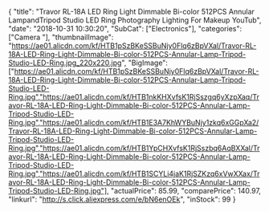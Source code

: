 {
	"title": "Travor RL-18A LED Ring Light Dimmable Bi-color 512PCS Annular LampandTripod Studio LED Ring Photography Lighting For Makeup YouTub",
	"date": "2018-10-31 10:30:20",
	"SubCat": ["Electronics"],
	"categories": ["Camera "],
	"thumbnailImage": "https://ae01.alicdn.com/kf/HTB1pSzBKeSSBuNjy0Flq6zBpVXal/Travor-RL-18A-LED-Ring-Light-Dimmable-Bi-color-512PCS-Annular-Lamp-Tripod-Studio-LED-Ring.jpg_220x220.jpg",
	"BigImage": ["https://ae01.alicdn.com/kf/HTB1pSzBKeSSBuNjy0Flq6zBpVXal/Travor-RL-18A-LED-Ring-Light-Dimmable-Bi-color-512PCS-Annular-Lamp-Tripod-Studio-LED-Ring.jpg","https://ae01.alicdn.com/kf/HTB1nkKHXvfsK1RjSszgq6yXzpXaq/Travor-RL-18A-LED-Ring-Light-Dimmable-Bi-color-512PCS-Annular-Lamp-Tripod-Studio-LED-Ring.jpg","https://ae01.alicdn.com/kf/HTB1E3A7KhWYBuNjy1zkq6xGGpXa2/Travor-RL-18A-LED-Ring-Light-Dimmable-Bi-color-512PCS-Annular-Lamp-Tripod-Studio-LED-Ring.jpg","https://ae01.alicdn.com/kf/HTB1YpCHXvfsK1RjSszbq6AqBXXal/Travor-RL-18A-LED-Ring-Light-Dimmable-Bi-color-512PCS-Annular-Lamp-Tripod-Studio-LED-Ring.jpg","https://ae01.alicdn.com/kf/HTB1SCYLi4jaK1RjSZKzq6xVwXXax/Travor-RL-18A-LED-Ring-Light-Dimmable-Bi-color-512PCS-Annular-Lamp-Tripod-Studio-LED-Ring.jpg"],
	"actualPrice": 85.99,
	"comparePrice": 140.97,
	"linkurl": "http://s.click.aliexpress.com/e/bN6enOEk",
	"inStock": 99
}
